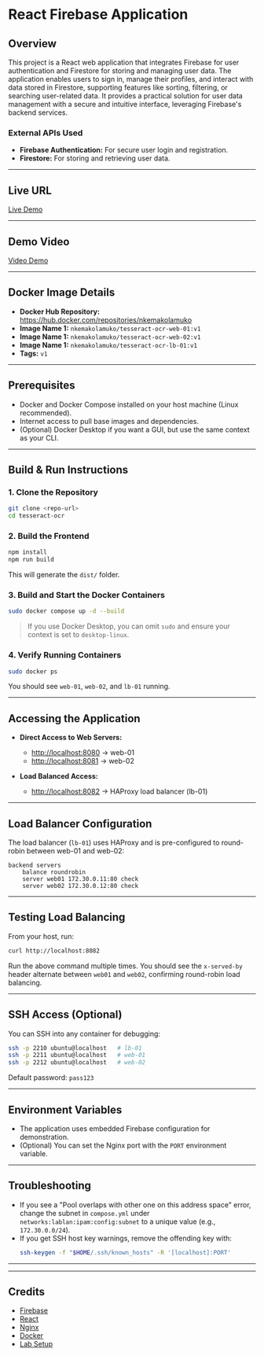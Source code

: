 # React Firebase Application

## Overview

This project is a React web application that integrates Firebase for user authentication and Firestore for storing and managing user data. The application enables users to sign in, manage their profiles, and interact with data stored in Firestore, supporting features like sorting, filtering, or searching user-related data. It provides a practical solution for user data management with a secure and intuitive interface, leveraging Firebase's backend services.

### External APIs Used

- **Firebase Authentication:** For secure user login and registration.
- **Firestore:** For storing and retrieving user data.

---

## Live URL

[Live Demo](https://nvn-ocr.vercel.app/login)

---

## Demo Video

[Video Demo](https://nvn-ocr.vercel.app/login)

---

## Docker Image Details

- **Docker Hub Repository:** https://hub.docker.com/repositories/nkemakolamuko
- **Image Name 1:** `nkemakolamuko/tesseract-ocr-web-01:v1`
- **Image Name 1:** `nkemakolamuko/tesseract-ocr-web-02:v1`
- **Image Name 1:** `nkemakolamuko/tesseract-ocr-lb-01:v1`
- **Tags:** `v1`

---

## Prerequisites

- Docker and Docker Compose installed on your host machine (Linux recommended).
- Internet access to pull base images and dependencies.
- (Optional) Docker Desktop if you want a GUI, but use the same context as your CLI.

---

## Build & Run Instructions

### 1. Clone the Repository

```sh
git clone <repo-url>
cd tesseract-ocr
```

### 2. Build the Frontend

```sh
npm install
npm run build
```

This will generate the `dist/` folder.

### 3. Build and Start the Docker Containers

```sh
sudo docker compose up -d --build
```

> If you use Docker Desktop, you can omit `sudo` and ensure your context is set to `desktop-linux`.

### 4. Verify Running Containers

```sh
sudo docker ps
```

You should see `web-01`, `web-02`, and `lb-01` running.

---

## Accessing the Application

- **Direct Access to Web Servers:**

  - [http://localhost:8080](http://localhost:8080) → web-01
  - [http://localhost:8081](http://localhost:8081) → web-02

- **Load Balanced Access:**
  - [http://localhost:8082](http://localhost:8082) → HAProxy load balancer (lb-01)

---

## Load Balancer Configuration

The load balancer (`lb-01`) uses HAProxy and is pre-configured to round-robin between web-01 and web-02:

```haproxy
backend servers
    balance roundrobin
    server web01 172.30.0.11:80 check
    server web02 172.30.0.12:80 check
```

---

## Testing Load Balancing

From your host, run:

```sh
curl http://localhost:8082
```

Run the above command multiple times. You should see the `x-served-by` header alternate between `web01` and `web02`, confirming round-robin load balancing.

---

## SSH Access (Optional)

You can SSH into any container for debugging:

```sh
ssh -p 2210 ubuntu@localhost   # lb-01
ssh -p 2211 ubuntu@localhost   # web-01
ssh -p 2212 ubuntu@localhost   # web-02
```

Default password: `pass123`

---

## Environment Variables

- The application uses embedded Firebase configuration for demonstration.
- (Optional) You can set the Nginx port with the `PORT` environment variable.

---

## Troubleshooting

- If you see a "Pool overlaps with other one on this address space" error, change the subnet in `compose.yml` under `networks:lablan:ipam:config:subnet` to a unique value (e.g., `172.30.0.0/24`).
- If you get SSH host key warnings, remove the offending key with:
  ```sh
  ssh-keygen -f "$HOME/.ssh/known_hosts" -R '[localhost]:PORT'
  ```

---

---

## Credits

- [Firebase](https://firebase.google.com/)
- [React](https://reactjs.org/)
- [Nginx](https://nginx.org/)
- [Docker](https://www.docker.com/)
- [Lab Setup](https://github.com/waka-man/web_infra_lab)

